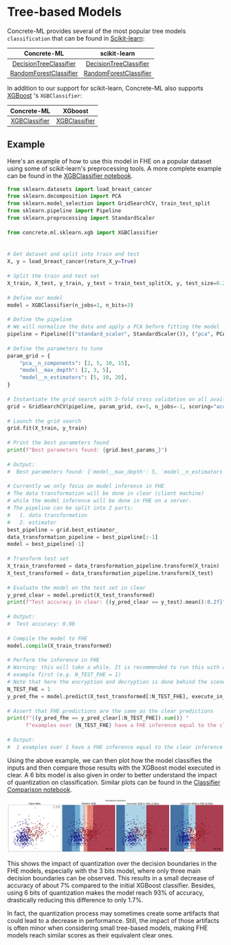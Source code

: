 # Tree-based Models

Concrete-ML provides several of the most popular tree models `classification` that can be found in [Scikit-learn](https://scikit-learn.org/stable/):

|                                                  Concrete-ML                                                  |                                                                           scikit-learn                                                                           |
| :-----------------------------------------------------------------------------------------------------------: | :--------------------------------------------------------------------------------------------------------------------------------------------------------------: |
| [DecisionTreeClassifier](../_apidoc/concrete.ml.sklearn.html#concrete.ml.sklearn.tree.DecisionTreeClassifier) |     [DecisionTreeClassifier](https://scikit-learn.org/stable/modules/generated/sklearn.tree.DecisionTreeClassifier.html#sklearn.tree.DecisionTreeClassifier)     |
|  [RandomForestClassifier](../_apidoc/concrete.ml.sklearn.html#concrete.ml.sklearn.rf.RandomForestClassifier)  | [RandomForestClassifier](https://scikit-learn.org/stable/modules/generated/sklearn.ensemble.RandomForestClassifier.html#sklearn.ensemble.RandomForestClassifier) |

In addition to our support for scikit-learn, Concrete-ML also supports [XGBoost](https://xgboost.ai/) 's `XGBClassifier`:

|                                        Concrete-ML                                         |                                                XGboost                                                 |
| :----------------------------------------------------------------------------------------: | :----------------------------------------------------------------------------------------------------: |
| [XGBClassifier](../_apidoc/concrete.ml.sklearn.html#concrete.ml.sklearn.xgb.XGBClassifier) | [XGBClassifier](https://xgboost.readthedocs.io/en/stable/python/python_api.html#xgboost.XGBClassifier) |

## Example

Here's an example of how to use this model in FHE on a popular dataset using some of scikit-learn's preprocessing tools. A more complete example can be found in the [XGBClassifier notebook](ml_examples.md).

```python
from sklearn.datasets import load_breast_cancer
from sklearn.decomposition import PCA
from sklearn.model_selection import GridSearchCV, train_test_split
from sklearn.pipeline import Pipeline
from sklearn.preprocessing import StandardScaler

from concrete.ml.sklearn.xgb import XGBClassifier


# Get dataset and split into train and test
X, y = load_breast_cancer(return_X_y=True)

# Split the train and test set
X_train, X_test, y_train, y_test = train_test_split(X, y, test_size=0.2, random_state=8)

# Define our model
model = XGBClassifier(n_jobs=1, n_bits=3)

# Define the pipeline
# We will normalize the data and apply a PCA before fitting the model
pipeline = Pipeline([("standard_scaler", StandardScaler()), ("pca", PCA()), ("model", model)])

# Define the parameters to tune
param_grid = {
    "pca__n_components": [2, 5, 10, 15],
    "model__max_depth": [2, 3, 5],
    "model__n_estimators": [5, 10, 20],
}

# Instantiate the grid search with 5-fold cross validation on all available cores
grid = GridSearchCV(pipeline, param_grid, cv=5, n_jobs=-1, scoring="accuracy")

# Launch the grid search
grid.fit(X_train, y_train)

# Print the best parameters found
print(f"Best parameters found: {grid.best_params_}")

# Output:
#  Best parameters found: {'model__max_depth': 5, 'model__n_estimators': 10, 'pca__n_components': 5}

# Currently we only focus on model inference in FHE
# The data transformation will be done in clear (client machine)
# while the model inference will be done in FHE on a server.
# The pipeline can be split into 2 parts:
#   1. data transformation
#   2. estimator
best_pipeline = grid.best_estimator_
data_transformation_pipeline = best_pipeline[:-1]
model = best_pipeline[-1]

# Transform test set
X_train_transformed = data_transformation_pipeline.transform(X_train)
X_test_transformed = data_transformation_pipeline.transform(X_test)

# Evaluate the model on the test set in clear
y_pred_clear = model.predict(X_test_transformed)
print(f"Test accuracy in clear: {(y_pred_clear == y_test).mean():0.2f}")

# Output:
#  Test accuracy: 0.98

# Compile the model to FHE
model.compile(X_train_transformed)

# Perform the inference in FHE
# Warning: this will take a while. It is recommended to run this with a very small batch of
# example first (e.g. N_TEST_FHE = 1)
# Note that here the encryption and decryption is done behind the scene.
N_TEST_FHE = 1
y_pred_fhe = model.predict(X_test_transformed[:N_TEST_FHE], execute_in_fhe=True)

# Assert that FHE predictions are the same as the clear predictions
print(f"{(y_pred_fhe == y_pred_clear[:N_TEST_FHE]).sum()} "
      f"examples over {N_TEST_FHE} have a FHE inference equal to the clear inference.")

# Output:
#  1 examples over 1 have a FHE inference equal to the clear inference
```

Using the above example, we can then plot how the model classifies the inputs and then compare those results with the XGBoost model executed in clear. A 6 bits model is also given in order to better understand the impact of quantization on classification. Similar plots can be found in the [Classifier Comparison notebook](ml_examples.md).

![Comparison of clasification decision boundaries between FHE and plaintext models](../figures/xgb_comparison_pipeline.png)

This shows the impact of quantization over the decision boundaries in the FHE models, especially with the 3 bits model, where only three main decision boundaries can be observed. This results in a small decrease of accuracy of about 7% compared to the initial XGBoost classifier. Besides, using 6 bits of quantization makes the model reach 93% of accuracy, drastically reducing this difference to only 1.7%.

In fact, the quantization process may sometimes create some artifacts that could lead to a decrease in performance. Still, the impact of those artifacts is often minor when considering small tree-based models, making FHE models reach similar scores as their equivalent clear ones.

















































































































































































































































